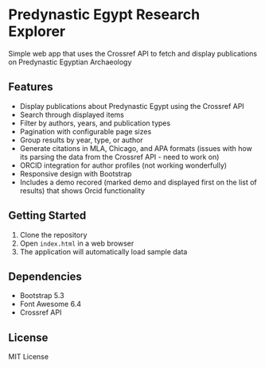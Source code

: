 # Predynastic Egypt Research Explorer

Simple web app that uses the Crossref API to fetch and display publications on Predynastic Egyptian Archaeology 

## Features

- Display publications about Predynastic Egypt using the Crossref API
- Search through displayed items
- Filter by authors, years, and publication types
- Pagination with configurable page sizes
- Group results by year, type, or author
- Generate citations in MLA, Chicago, and APA formats (issues with how its parsing the data from the Crossref API - need to work on) 
- ORCID integration for author profiles (not working wonderfully)
- Responsive design with Bootstrap
- Includes a demo recored (marked demo and displayed first on the list of results) that shows Orcid functionality 

## Getting Started

1. Clone the repository
2. Open `index.html` in a web browser
3. The application will automatically load sample data

## Dependencies

- Bootstrap 5.3
- Font Awesome 6.4
- Crossref API

## License

MIT License
